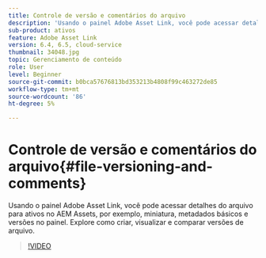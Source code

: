 ```yaml
---
title: Controle de versão e comentários do arquivo
description: 'Usando o painel Adobe Asset Link, você pode acessar detalhes do arquivo para ativos no AEM Assets, por exemplo, miniatura, metadados básicos e versões no painel. Explore como criar, visualizar e comparar versões de arquivo.  '
sub-product: ativos
feature: Adobe Asset Link
version: 6.4, 6.5, cloud-service
thumbnail: 34048.jpg
topic: Gerenciamento de conteúdo
role: User
level: Beginner
source-git-commit: b0bca57676813bd353213b4808f99c463272de85
workflow-type: tm+mt
source-wordcount: '86'
ht-degree: 5%

---
```



# Controle de versão e comentários do arquivo{#file-versioning-and-comments}

Usando o painel Adobe Asset Link, você pode acessar detalhes do arquivo para ativos no AEM Assets, por exemplo, miniatura, metadados básicos e versões no painel. Explore como criar, visualizar e comparar versões de arquivo.

>[!VIDEO](https://video.tv.adobe.com/v/34048/?quality=12)
